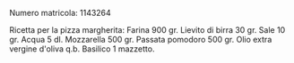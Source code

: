 Numero matricola: 1143264

Ricetta per la pizza margherita:
Farina 900 gr.
Lievito di birra 30 gr.
Sale 10 gr.
Acqua 5 dl.
Mozzarella 500 gr.
Passata pomodoro 500 gr.
Olio extra vergine d'oliva q.b.
Basilico 1 mazzetto.
